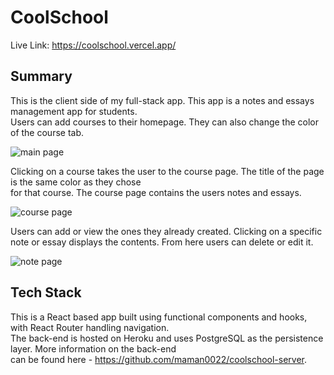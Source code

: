 # CoolSchool  
Live Link: https://coolschool.vercel.app/  
  
## Summary  
This is the client side of my full-stack app. This app is a notes and essays management app for students.  
Users can add courses to their homepage. They can also change the color of the course tab.  

![main page](https://i.ibb.co/NL8DqL7/mainPage.png)  
  
Clicking on a course takes the user to the course page. The title of the page is the same color as they chose  
for that course. The course page contains the users notes and essays.

![course page](https://i.ibb.co/vDpFrW4/course-Page.png)  
  
Users can add or view the ones they already created. Clicking on a specific note or essay displays the contents. From here users can delete or edit it.  
  
![note page](https://i.ibb.co/ZJtJPBr/notePage.png)  
  
## Tech Stack  
This is a React based app built using functional components and hooks, with React Router handling navigation.  
The back-end is hosted on Heroku and uses PostgreSQL as the persistence layer. More information on the back-end  
can be found here - https://github.com/maman0022/coolschool-server.
